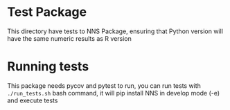 # Test Package

This directory have tests to NNS Package, ensuring that Python 
version will have the same numeric results as R version

# Running tests

This package needs pycov and pytest to run, you can run tests with 
`./run_tests.sh` bash command, it will pip install NNS in develop mode (-e) 
and execute tests